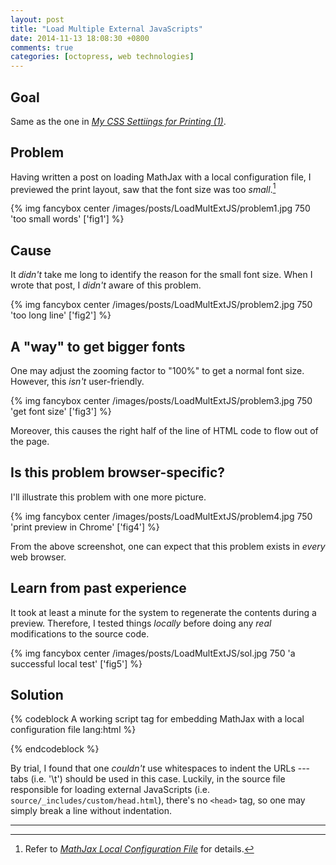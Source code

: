 ```yaml
---
layout: post
title: "Load Multiple External JavaScripts"
date: 2014-11-13 18:08:30 +0800
comments: true
categories: [octopress, web technologies]
---
```


Goal
---

Same as the one in [*My CSS Settiings for Printing (1)*][pp1].

Problem
---

Having written a post on loading MathJax with a local configuration
file, I previewed the print layout, saw that the font size was too
*small*.[^pp2]

{% img fancybox center /images/posts/LoadMultExtJS/problem1.jpg 750 'too small words' ['fig1'] %}

<!-- more -->

Cause
---

It *didn't* take me long to identify the reason for the small font
size.  When I wrote that post, I *didn't* aware of this problem.

{% img fancybox center /images/posts/LoadMultExtJS/problem2.jpg 750 'too long line' ['fig2'] %}

A "way" to get bigger fonts
---

One may adjust the zooming factor to "100%" to get a normal font size.
However, this *isn't* user-friendly.

{% img fancybox center /images/posts/LoadMultExtJS/problem3.jpg 750 'get font size' ['fig3'] %}

Moreover, this causes the right half of the line of HTML code to flow
out of the page.

Is this problem browser-specific?
---

I'll illustrate this problem with one more picture.

{% img fancybox center /images/posts/LoadMultExtJS/problem4.jpg 750 'print preview in Chrome' ['fig4'] %}

From the above screenshot, one can expect that this problem exists in
*every* web browser.

Learn from past experience
---

It took at least a minute for the system to regenerate the contents
during a preview.  Therefore, I tested things *locally* before doing
any *real* modifications to the source code.

{% img fancybox center /images/posts/LoadMultExtJS/sol.jpg 750 'a successful local test' ['fig5'] %}

Solution
---

{% codeblock A working script tag for embedding MathJax with a local configuration file lang:html %}
<head>
	<script type="text/javascript" charset="utf-8" src="
	https://cdn.mathjax.org/mathjax/latest/MathJax.js?config=TeX-AMS-MML_HTMLorMML,
	https://vincenttam.github.io/javascripts/MathJaxLocal.js
	"></script>
</head>
{% endcodeblock %}

By trial, I found that one *couldn't* use whitespaces to indent the
URLs --- tabs (i.e. '\\t') should be used in this case.  Luckily, in
the source file responsible for loading external JavaScripts (i.e.
`source/_includes/custom/head.html`), there's no `<head>` tag, so one
may simply break a line without indentation.

---
[^pp2]:
    Refer to [*MathJax Local Configuration File*][pp2] for details.

[pp1]: /blog/2014/06/12/my-css-settiings-for-printing-1/
[pp2]: /blog/2014/11/09/mathjax-local-configuration-file/

